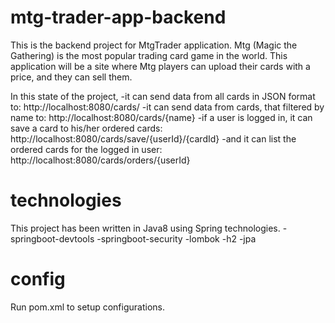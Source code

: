 # mtg-trader-app-backend

This is the backend project for MtgTrader application.
Mtg (Magic the Gathering) is the most popular trading card game in the world.
This application will be a site where Mtg players can upload their cards with a price, and they can sell them.

In this state of the project,
  -it can send data from all cards in JSON format to: http://localhost:8080/cards/
  -it can send data from cards, that filtered by name to: http://localhost:8080/cards/{name}
  -if a user is logged in, it can save a card to his/her ordered cards: http://localhost:8080/cards/save/{userId}/{cardId}
  -and it can list the ordered cards for the logged in user: http://localhost:8080/cards/orders/{userId}
  
# technologies

This project has been written in Java8 using Spring technologies.
-springboot-devtools
-springboot-security
-lombok
-h2
-jpa

# config

Run pom.xml to setup configurations.
